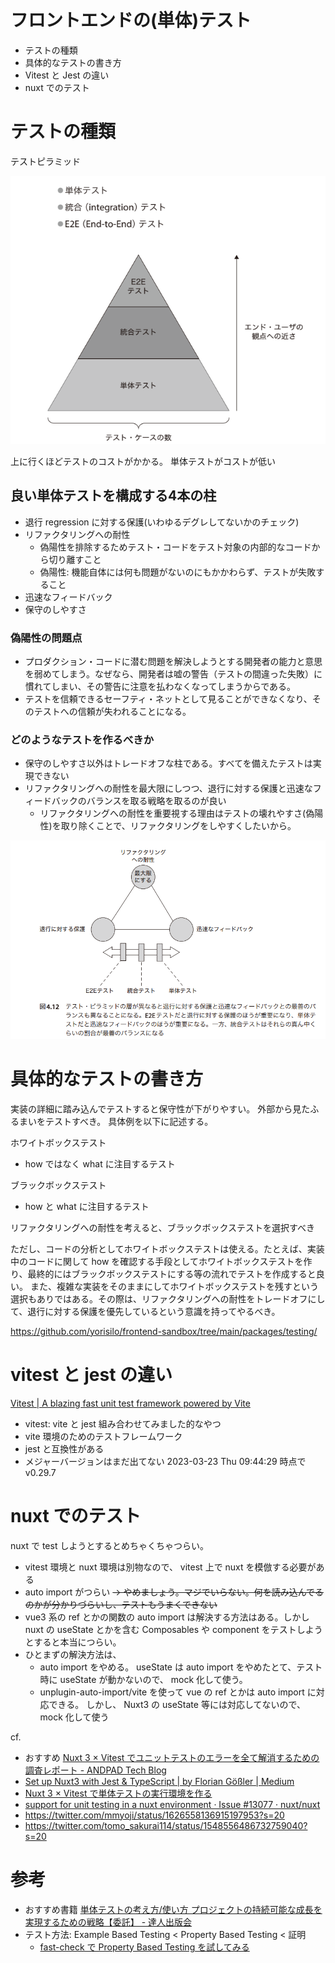 # フロントエンドの(単体)テスト
<!-- - Jest を使ったテストの書き方 -->
<!--   - toEqual: 再帰的に中身を見て等価なのかを比較 -->
<!--   - toBe: オブジェクトとして等価なのかを比較 -->
- テストの種類
- 具体的なテストの書き方
- Vitest と Jest の違い
- nuxt でのテスト

# テストの種類
テストピラミッド

![](front-test.md_imgs/20230323_081742.png)

上に行くほどテストのコストがかかる。
単体テストがコストが低い

## 良い単体テストを構成する4本の柱
- 退行 regression に対する保護(いわゆるデグレしてないかのチェック)
- リファクタリングへの耐性
  - 偽陽性を排除するためテスト・コードをテスト対象の内部的なコードから切り離すこと
  - 偽陽性: 機能自体には何も問題がないのにもかかわらず、テストが失敗すること
- 迅速なフィードバック
- 保守のしやすさ

### 偽陽性の問題点
- プロダクション・コードに潜む問題を解決しようとする開発者の能力と意思を弱めてしまう。なぜなら、開発者は嘘の警告（テストの間違った失敗）に慣れてしまい、その警告に注意を払わなくなってしまうからである。
- テストを信頼できるセーフティ・ネットとして見ることができなくなり、そのテストへの信頼が失われることになる。

### どのようなテストを作るべきか
- 保守のしやすさ以外はトレードオフな柱である。すべてを備えたテストは実現できない
- リファクタリングへの耐性を最大限にしつつ、退行に対する保護と迅速なフィードバックのバランスを取る戦略を取るのが良い
  - リファクタリングへの耐性を重要視する理由はテストの壊れやすさ(偽陽性)を取り除くことで、リファクタリングをしやすくしたいから。

![](front-test.md_imgs/20230323_081903.png)

# 具体的なテストの書き方
実装の詳細に踏み込んでテストすると保守性が下がりやすい。
外部から見たふるまいをテストすべき。
具体例を以下に記述する。

ホワイトボックステスト
- how ではなく what に注目するテスト

ブラックボックステスト
- how と what に注目するテスト

リファクタリングへの耐性を考えると、ブラックボックステストを選択すべき

ただし、コードの分析としてホワイトボックステストは使える。たとえば、実装中のコードに関して how を確認する手段としてホワイトボックステストを作り、最終的にはブラックボックステストにする等の流れでテストを作成すると良い。
また、複雑な実装をそのままにしてホワイトボックステストを残すという選択もありではある。その際は、リファクタリングへの耐性をトレードオフにして、退行に対する保護を優先しているという意識を持ってやるべき。

https://github.com/yorisilo/frontend-sandbox/tree/main/packages/testing/

# vitest と jest の違い
[Vitest \| A blazing fast unit test framework powered by Vite](https://vitest.dev/)
- vitest: vite と jest 組み合わせてみました的なやつ
- vite 環境のためのテストフレームワーク
- jest と互換性がある
- メジャーバージョンはまだ出てない 2023-03-23 Thu 09:44:29 時点で v0.29.7

# nuxt でのテスト
nuxt で test しようとするとめちゃくちゃつらい。
- vitest 環境と nuxt 環境は別物なので、 vitest 上で nuxt を模倣する必要がある
- auto import がつらい ~~-> やめましょう。マジでいらない。何を読み込んでるのかが分かりづらいし、テストもうまくできない~~
- vue3 系の ref とかの関数の auto import は解決する方法はある。しかし nuxt の useState とかを含む Composables や component をテストしようとすると本当につらい。
- ひとまずの解決方法は、
  - auto import をやめる。 useState は auto import をやめたとて、テスト時に useState が動かないので、 mock 化して使う。
  - unplugin-auto-import/vite を使って vue の ref とかは auto import に対応できる。 しかし、 Nuxt3 の useState 等には対応してないので、 mock 化して使う

cf.
- おすすめ [Nuxt 3 × Vitest でユニットテストのエラーを全て解消するための調査レポート \- ANDPAD Tech Blog](https://tech.andpad.co.jp/entry/2023/03/16/100000)
- [Set up Nuxt3 with Jest & TypeScript \| by Florian Gößler \| Medium](https://medium.com/@fgoessler/set-up-nuxt3-with-jest-typescript-80aa4d3cfabc)
- [Nuxt 3 × Vitest で単体テストの実行環境を作る](https://zenn.dev/ytr0903/articles/8f4e3c0e529c6f)
- [support for unit testing in a nuxt environment · Issue \#13077 · nuxt/nuxt](https://github.com/nuxt/nuxt/issues/13077)
- https://twitter.com/mmyoji/status/1626558136915197953?s=20
- https://twitter.com/tomo_sakurai114/status/1548556486732759040?s=20

# 参考
- おすすめ書籍 [単体テストの考え方/使い方 プロジェクトの持続可能な成長を実現するための戦略【委託】 \- 達人出版会](https://tatsu-zine.com/books/unit-testing-principles-practices-and-patterns)
- テスト方法: Example Based Testing < Property Based Testing < 証明
  - [fast\-check で Property Based Testing を試してみる](https://zenn.dev/ryo_kawamata/articles/22d4408bd1f138)
